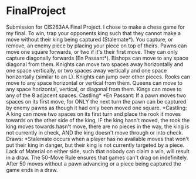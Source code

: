 # FinalProject
Submission for CIS263AA Final Project.
I chose to make a chess game for my final.
To win, trap your opponents king such that they cannot make a move without their king being captured (Stalemate*).
You capture, or remove, an enemy piece by placing your piece on top of theirs.
Pawns can move one square forwards, or two if it's their first move. They can only capture diagonally forwards (En Passant*).
Bishops can move to any space diagonal from them.
Knights can move two spaces away horizontally and one space vertically, or two spaces away vertically and one space horizontally (similar to an L). Knights can jump over other pieces.
Rooks can move to any space horizontal or vertical from them.
Queens can move to any space horizontal, vertical, or diagonal from them.
Kings can move to any of the 8 adjacent spaces. Castling*
*En Passant: If a pawn moves two spaces on its first move, for ONLY the next turn the pawn can be captured by enemy pawns as though it had only been moved one square.
*Castling: A king can move two spaces on its first turn and place the rook it moves towards on the other side of the king, IF the king hasn't moved, the rook the king moves towards hasn't move, there are no pieces in the way, the king is not currently in check, AND the king doesn't move through or into check.
Draws:
*Stalemate occurs when a player has no available moves that won't put their king in danger, but their king is not currently targeted by a piece.
Lack of Material on either side, such that nobody can claim a win, will result in a draw.
The 50-Move Rule ensures that games can't drag on indefinitely. After 50 moves without a pawn advancing or a piece being captured the game ends in a draw.
